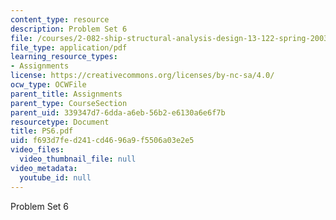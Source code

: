 ```yaml
---
content_type: resource
description: Problem Set 6
file: /courses/2-082-ship-structural-analysis-design-13-122-spring-2003/f693d7fed241cd4696a9f5506a03e2e5_PS6.pdf
file_type: application/pdf
learning_resource_types:
- Assignments
license: https://creativecommons.org/licenses/by-nc-sa/4.0/
ocw_type: OCWFile
parent_title: Assignments
parent_type: CourseSection
parent_uid: 339347d7-6dda-a6eb-56b2-e6130a6e6f7b
resourcetype: Document
title: PS6.pdf
uid: f693d7fe-d241-cd46-96a9-f5506a03e2e5
video_files:
  video_thumbnail_file: null
video_metadata:
  youtube_id: null
---
```

Problem Set 6
